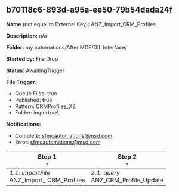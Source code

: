## b70118c6-893d-a95a-ee50-79b54dada24f

**Name** (not equal to External Key)**:** ANZ_Import_CRM_Profiles

**Description:** n/a

**Folder:** my automations/After MDE/DIL Interface/

**Started by:** File Drop

**Status:** AwaitingTrigger

**File Trigger:**

* Queue Files: true
* Published: true
* Pattern: CRMProfiles_XZ
* Folder:  import\xz\

**Notifications:**

* Complete: sfmcautomations@msd.com
* Error: sfmcautomations@msd.com

| Step 1<br>_<small>-</small>_ | Step 2<br>_<small>-</small>_ |
| --- | --- |
| _1.1: importFile_<br>ANZ_Import_ CRM_Profiles | _2.1: query_<br>ANZ_CRM_Profile_Update |
